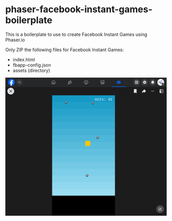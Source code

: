 # phaser-facebook-instant-games-boilerplate
This is a boilerplate to use to create Facebook Instant Games using Phaser.io

Only ZIP the following files for Facebook Instant Games:
- index.html
- fbapp-config.json
- assets (directory)

![screenshot](screenshot.png)